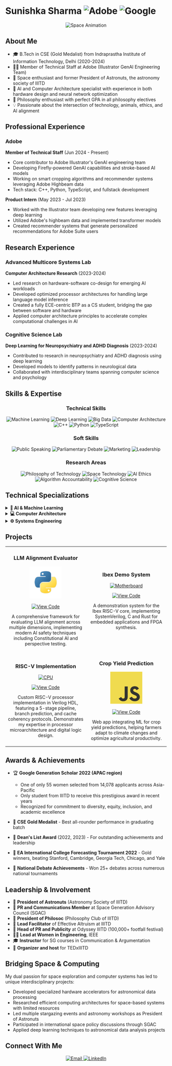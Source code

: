 # Sunishka Sharma <img src="https://img.shields.io/badge/Adobe-FF0000?style=flat-square&logo=adobe&logoColor=white" alt="Adobe" height="28"/> <img src="https://img.shields.io/badge/Google-4285F4?style=flat-square&logo=google&logoColor=white" alt="Google" height="28"/>

<div align="center">
  <img src="https://i.giphy.com/media/9tx0gy37p7oXu/giphy.webp" alt="Space Animation" width="100%" style="max-height: 150px; object-fit: cover;"/>
</div>

## About Me

- 🎓 B.Tech in CSE (Gold Medalist) from Indraprastha Institute of Information Technology, Delhi (2020-2024)
- 👩‍💻 Member of Technical Staff at Adobe (Illustrator GenAI Engineering Team)
- 🔭 Space enthusiast and former President of Astronuts, the astronomy society of IIITD
- 🧠 AI and Computer Architecture specialist with experience in both hardware design and neural network optimization
- 🌱 Philosophy enthusiast with perfect GPA in all philosophy electives
- 💡 Passionate about the intersection of technology, animals, ethics, and AI alignment

## Professional Experience

### Adobe
**Member of Technical Staff** (Jun 2024 - Present)
- Core contributor to Adobe Illustrator's GenAI engineering team
- Developing Firefly-powered GenAI capabilities and stroke-based AI models
- Working on smart cropping algorithms and recommender systems leveraging Adobe Highbeam data
- Tech stack: C++, Python, TypeScript, and fullstack development

**Product Intern** (May 2023 - Jul 2023)
- Worked with the Illustrator team developing new features leveraging deep learning
- Utilized Adobe's highbeam data and implemented transformer models
- Created recommender systems that generate personalized recommendations for Adobe Suite users

## Research Experience

### Advanced Multicore Systems Lab
**Computer Architecture Research** (2023-2024)
- Led research on hardware-software co-design for emerging AI workloads
- Developed optimized processor architectures for handling large language model inference
- Created a fully ECE-centric BTP as a CS student, bridging the gap between software and hardware
- Applied computer architecture principles to accelerate complex computational challenges in AI

### Cognitive Science Lab
**Deep Learning for Neuropsychiatry and ADHD Diagnosis** (2023-2024)
- Contributed to research in neuropsychiatry and ADHD diagnosis using deep learning
- Developed models to identify patterns in neurological data
- Collaborated with interdisciplinary teams spanning computer science and psychology


## Skills & Expertise

<div align="center">

### Technical Skills
![Machine Learning](https://img.shields.io/badge/Machine_Learning-4285F4?style=for-the-badge&logo=tensorflow&logoColor=white)
![Deep Learning](https://img.shields.io/badge/Deep_Learning-FF6F00?style=for-the-badge&logo=pytorch&logoColor=white)
![Big Data](https://img.shields.io/badge/Big_Data-E25A1C?style=for-the-badge&logo=apache-spark&logoColor=white)
![Computer Architecture](https://img.shields.io/badge/Computer_Architecture-0078D6?style=for-the-badge&logo=intel&logoColor=white)
![C++](https://img.shields.io/badge/C++-00599C?style=for-the-badge&logo=cplusplus&logoColor=white)
![Python](https://img.shields.io/badge/Python-3776AB?style=for-the-badge&logo=python&logoColor=white)
![TypeScript](https://img.shields.io/badge/TypeScript-3178C6?style=for-the-badge&logo=typescript&logoColor=white)

### Soft Skills
![Public Speaking](https://img.shields.io/badge/Public_Speaking-8E44AD?style=for-the-badge)
![Parliamentary Debate](https://img.shields.io/badge/Parliamentary_Debate-2C3E50?style=for-the-badge)
![Marketing](https://img.shields.io/badge/Marketing-16A085?style=for-the-badge)
![Leadership](https://img.shields.io/badge/Leadership-D35400?style=for-the-badge)

### Research Areas
![Philosophy of Technology](https://img.shields.io/badge/Philosophy_of_Technology-7D3C98?style=for-the-badge)
![Space Technology](https://img.shields.io/badge/Space_Technology-1A5276?style=for-the-badge)
![AI Ethics](https://img.shields.io/badge/AI_Ethics-2E86C1?style=for-the-badge)
![Algorithm Accountability](https://img.shields.io/badge/Algorithm_Accountability-2471A3?style=for-the-badge)
![Cognitive Science](https://img.shields.io/badge/Cognitive_Science-1ABC9C?style=for-the-badge)

</div>

## Technical Specializations

<details>
<summary><b>🧠 AI & Machine Learning</b></summary>
<br>
<div align="center">
  
![Large Language Models](https://img.shields.io/badge/Large_Language_Models-FF5700?style=flat-square)
![Neural Architecture Search](https://img.shields.io/badge/Neural_Architecture_Search-3498DB?style=flat-square)
![Model Alignment](https://img.shields.io/badge/Model_Alignment-9B59B6?style=flat-square)
![Computer Vision](https://img.shields.io/badge/Computer_Vision-1ABC9C?style=flat-square)
![Neuromorphic Computing](https://img.shields.io/badge/Neuromorphic_Computing-F1C40F?style=flat-square)
  
</div>
</details>

<details>
<summary><b>💻 Computer Architecture</b></summary>
<br>
<div align="center">
  
![RISC-V Implementation](https://img.shields.io/badge/RISC--V_Implementation-FF5733?style=flat-square)
![Hardware Acceleration](https://img.shields.io/badge/Hardware_Acceleration-3498DB?style=flat-square)
![Processor Design](https://img.shields.io/badge/Processor_Design-2ECC71?style=flat-square)
![Memory Hierarchies](https://img.shields.io/badge/Memory_Hierarchies-9B59B6?style=flat-square)
![Pipelining Optimization](https://img.shields.io/badge/Pipelining_Optimization-E67E22?style=flat-square)
  
</div>
</details>

<details>
<summary><b>⚙️ Systems Engineering</b></summary>
<br>
<div align="center">
  
![Compiler Optimization](https://img.shields.io/badge/Compiler_Optimization-2C3E50?style=flat-square)
![Low-level Programming](https://img.shields.io/badge/Low--level_Programming-E74C3C?style=flat-square)
![Embedded Systems](https://img.shields.io/badge/Embedded_Systems-27AE60?style=flat-square)
![FPGA Design](https://img.shields.io/badge/FPGA_Design-3498DB?style=flat-square)
![Hardware-Software Co-design](https://img.shields.io/badge/Hardware--Software_Co--design-8E44AD?style=flat-square)
  
</div>
</details>

## Projects

<table>
  <tr>
    <td width="50%">
      <h3 align="center">LLM Alignment Evaluator</h3>
      <div align="center">
        <a href="https://github.com/Sunishka-Sharma/llm-alignment-evaluator" target="_blank">
          <img src="https://raw.githubusercontent.com/github/explore/80688e429a7d4ef2fca1e82350fe8e3517d3494d/topics/python/python.png" width="100" alt="LLM Alignment Evaluator"/>
        </a>
        <p>
          <a href="https://github.com/Sunishka-Sharma/llm-alignment-evaluator" target="_blank">
            <img src="https://img.shields.io/badge/View%20Code-orange?style=for-the-badge&logo=github" alt="View Code"/>
          </a>
        </p>
        <p>A comprehensive framework for evaluating LLM alignment across multiple dimensions, implementing modern AI safety techniques including Constitutional AI and perspective testing.</p>
      </div>
    </td>
    <td width="50%">
      <h3 align="center">Ibex Demo System</h3>
      <div align="center">
        <a href="https://github.com/Sunishka-Sharma/ibex-demo-sys" target="_blank">
          <img src="https://cdn-icons-png.flaticon.com/512/4862/4862018.png" width="100" alt="Motherboard"/>
        </a>
        <p>
          <a href="https://github.com/Sunishka-Sharma/ibex-demo-sys" target="_blank">
            <img src="https://img.shields.io/badge/View%20Code-blue?style=for-the-badge&logo=github" alt="View Code"/>
          </a>
        </p>
        <p>A demonstration system for the Ibex RISC-V core, implementing SystemVerilog, C and Rust for embedded applications and FPGA synthesis.</p>
      </div>
    </td>
  </tr>
  <tr>
    <td width="50%">
      <h3 align="center">RISC-V Implementation</h3>
      <div align="center">
        <a href="https://github.com/Sunishka-Sharma/risc5" target="_blank">
          <img src="https://cdn-icons-png.flaticon.com/512/900/900618.png" width="100" alt="CPU"/>
        </a>
        <p>
          <a href="https://github.com/Sunishka-Sharma/risc5" target="_blank">
            <img src="https://img.shields.io/badge/View%20Code-purple?style=for-the-badge&logo=github" alt="View Code"/>
          </a>
        </p>
        <p>Custom RISC-V processor implementation in Verilog HDL, featuring a 5-stage pipeline, branch prediction, and cache coherency protocols. Demonstrates my expertise in processor microarchitecture and digital logic design.</p>
      </div>
    </td>
    <td width="50%">
      <h3 align="center">Crop Yield Prediction</h3>
      <div align="center">
        <a href="https://github.com/Jai3-ui/Crop-Yield-Prediction-" target="_blank">
          <img src="https://raw.githubusercontent.com/github/explore/80688e429a7d4ef2fca1e82350fe8e3517d3494d/topics/javascript/javascript.png" width="100" alt="Crop Prediction"/>
        </a>
        <p>
          <a href="https://github.com/Jai3-ui/Crop-Yield-Prediction-" target="_blank">
            <img src="https://img.shields.io/badge/View%20Code-green?style=for-the-badge&logo=github" alt="View Code"/>
          </a>
        </p>
        <p>Web app integrating ML for crop yield predictions, helping farmers adapt to climate changes and optimize agricultural productivity.</p>
      </div>
    </td>
  </tr>
</table>

## Awards & Achievements

- 🏆 **Google Generation Scholar 2022 (APAC region)**
  - One of only 55 women selected from 14,078 applicants across Asia-Pacific
  - Only student from IIITD to receive this prestigious award in recent years
  - Recognized for commitment to diversity, equity, inclusion, and academic excellence

- 🥇 **CSE Gold Medalist** - Best all-rounder performance in graduating batch
- 🏅 **Dean's List Award** (2022, 2023) - For outstanding achievements and leadership
- 🥇 **EA International College Forecasting Tournament 2022** - Gold winners, beating Stanford, Cambridge, Georgia Tech, Chicago, and Yale
- 🎤 **National Debate Achievements** - Won 25+ debates across numerous national tournaments

## Leadership & Involvement

- 🌠 **President of Astronuts** (Astronomy Society of IIITD)
- 🚀 **PR and Communications Member** at Space Generation Advisory Council (SGAC)
- 🧠 **President of Philosoc** (Philosophy Club of IIITD)
- 👥 **Lead Facilitator** of Effective Altruism at IIITD
- 📢 **Head of PR and Publicity** at Odyssey IIITD (100,000+ footfall festival)
- 👩‍💻 **Lead at Women in Engineering**, IEEE
- 🎓 **Instructor** for SG courses in Communication & Argumentation
- 🎤 **Organizer and host** for TEDxIIITD

## Bridging Space & Computing

My dual passion for space exploration and computer systems has led to unique interdisciplinary projects:

- Developed specialized hardware accelerators for astronomical data processing
- Researched efficient computing architectures for space-based systems with limited resources
- Led multiple stargazing events and astronomy workshops as President of Astronuts
- Participated in international space policy discussions through SGAC
- Applied deep learning techniques to astronomical data analysis projects

## Connect With Me

<div align="center">
  <a href="mailto:funnysuni2002@gmail.com">
    <img src="https://img.shields.io/badge/Email-D14836?style=for-the-badge&logo=gmail&logoColor=white" alt="Email" />
  </a>
  <a href="https://www.linkedin.com/in/sunishka-sharma/">
    <img src="https://img.shields.io/badge/LinkedIn-0077B5?style=for-the-badge&logo=linkedin&logoColor=white" alt="LinkedIn" />
  </a>
</div> 